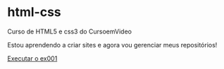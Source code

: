 # html-css
 Curso de HTML5 e css3 do CursoemVideo

Estou aprendendo a criar sites e agora vou gerenciar meus repositórios!

<a href="https://wesleyfeduardo.github.io/html-css/exercicios/ex001/index.html" target="_blank">Executar o ex001</a>